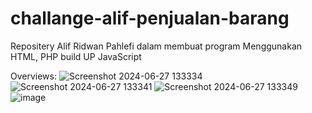 # challange-alif-penjualan-barang
Repositery Alif Ridwan Pahlefi dalam membuat program Menggunakan HTML, PHP build UP JavaScript

Overviews:
![Screenshot 2024-06-27 133334](https://github.com/VZHAT31/challange-alif-penjualan-barang/assets/147531232/3c7d0b34-85b2-45bc-b211-b7577f1d7c93)
![Screenshot 2024-06-27 133341](https://github.com/VZHAT31/challange-alif-penjualan-barang/assets/147531232/bdf2df5a-692b-483c-b43f-1ab14371933b)
![Screenshot 2024-06-27 133349](https://github.com/VZHAT31/challange-alif-penjualan-barang/assets/147531232/a81689f0-a57c-4804-919f-6c2a35ab9b65)
![image](https://github.com/VZHAT31/challange-alif-penjualan-barang/assets/147531232/270d3a82-9ee8-4ddc-8d84-2c57a3c8bcb2)
